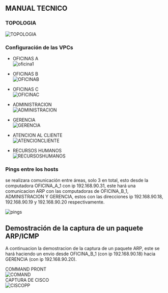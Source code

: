 ## MANUAL TECNICO
### TOPOLOGIA  
![TOPOLOGIA](https://github.com/Cris1928/redes1_202107190/assets/98928867/d96fee6f-024d-4d2d-b972-6df493d2b6c4)  
### Configuración de las VPCs
- OFICINAS A  
![oficina1](https://github.com/Cris1928/redes1_202107190/assets/98928867/ee09a1c2-7134-4447-b019-999bf63cb12d)  

- OFICINAS B  
![OFICINAB](https://github.com/Cris1928/redes1_202107190/assets/98928867/e02a7b41-3a03-41bf-b1ea-e3ff5fed0569)  

- OFICINAS C  
![OFICINAC](https://github.com/Cris1928/redes1_202107190/assets/98928867/1cdcb6fd-dd7f-4552-b21e-e583f2aa05d9)  

- ADMINISTRACION  
![ADMINISTRACION](https://github.com/Cris1928/redes1_202107190/assets/98928867/60b357f4-a25e-4184-8635-e7deeaed97b1)  

- GERENCIA  
![GERENCIA](https://github.com/Cris1928/redes1_202107190/assets/98928867/0414dde1-1c92-4687-b652-5c45692e13f3)  

- ATENCION AL CLIENTE  
![ATENCIONCLIENTE](https://github.com/Cris1928/redes1_202107190/assets/98928867/a2e6419f-7219-427c-8235-ae03c9def9ae)  

- RECURSOS HUMANOS  
![RECURSOSHUMANOS](https://github.com/Cris1928/redes1_202107190/assets/98928867/2660de16-c1de-4d4d-9a2a-b6c002bb3e00)  

### Pings entre los hosts  
se realizara comunicación entre áreas, solo 3 en total, esto desde la computadora OFICINA_A_1 con ip 192.168.90.31, este hará una comunicacion ARP con las computadoras de OFICINA_B_1, ADMINISTRACION Y GERENCIA, estos con las direcciones ip 192.168.90.18, 192.168.90.19 y 192.168.90.20 respectivamente.  

![pings](https://github.com/Cris1928/redes1_202107190/assets/98928867/e78e09bf-2c33-4a98-abfd-74e0a6334aff)  

## Demostración de la captura de un paquete ARP/ICMP  
A continuacion la demostracion de la captura de un paquete ARP, este se hará haciendo un envio desde OFICINA_B_1 (con ip 192.168.90.18) hacia GERENCIA (con ip 192.168.90.20).  
  
COMMAND PRONT  
![COMAND](https://github.com/Cris1928/redes1_202107190/assets/98928867/63340f25-440a-484a-a7be-cd89a002b2e6)  
CAPTURA DE CISCO  
![CISCOPP](https://github.com/Cris1928/redes1_202107190/assets/98928867/b25608a0-b068-4718-8368-eae659b66f1f)  

